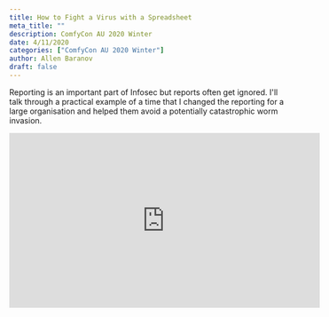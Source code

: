 ```yaml
---
title: How to Fight a Virus with a Spreadsheet
meta_title: ""
description: ComfyCon AU 2020 Winter
date: 4/11/2020
categories: ["ComfyCon AU 2020 Winter"]
author: Allen Baranov
draft: false
---
```

Reporting is an important part of Infosec but reports often get ignored. I'll talk through a practical example of a time that I changed the reporting for a large organisation and helped them avoid a potentially catastrophic worm invasion.

<iframe width="560" height="315" src="https://www.youtube.com/embed/smv7jfbLeP4?si=uflohCUcYZcAgXVb" title="YouTube video player" frameborder="0" allow="accelerometer; autoplay; clipboard-write; encrypted-media; gyroscope; picture-in-picture; web-share" allowfullscreen></iframe>